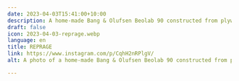```yaml
---
date: 2023-04-03T15:41:00+10:00
description: A home-made Bang & Olufsen Beolab 90 constructed from plywood.
draft: false
icon: 2023-04-03-reprage.webp
language: en
title: REPRAGE
link: https://www.instagram.com/p/CqhH2nRPlgV/
alt: A photo of a home-made Bang & Olufsen Beolab 90 constructed from plywood.

---
```

